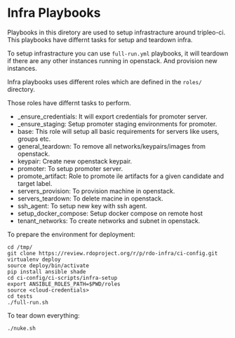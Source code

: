 Infra Playbooks
===============

Playbooks in this diretory are used to setup infrastracture around
tripleo-ci. This playbooks have differnt tasks for setup and teardown
infra.

To setup infrastracture you can use `full-run.yml` playbooks, it will
teardown if there are any other instances running in openstack. And provision
new instances.


Infra playbooks uses different roles which are defined in the `roles/` directory.

Those roles have differnt tasks to perform.
  - _ensure_credentials: It will export credentials for promoter server.
  - _ensure_staging: Setup promoter staging environments for promoter.
  - base: This role will setup all basic requirements for servers like users, groups etc.
  - general_teardown: To remove all networks/keypairs/images from openstack.
  - keypair: Create new openstack keypair.
  - promoter: To setup promoter server.
  - promote_artifact: Role to promote ile artifacts for a given candidate and target label.
  - servers_provision: To provision machine in openstack.
  - servers_teardown: To delete macine in openstack.
  - ssh_agent: To setup new key with ssh agent.
  - setup_docker_compose: Setup docker compose on remote host
  - tenant_networks: To create networks and subnet in openstack.


To prepare the environment for deployment:

    cd /tmp/
    git clone https://review.rdoproject.org/r/p/rdo-infra/ci-config.git
    virtualenv deploy
    source deploy/bin/activate
    pip install ansible shade
    cd ci-config/ci-scripts/infra-setup
    export ANSIBLE_ROLES_PATH=$PWD/roles
    source <cloud-credentials>
    cd tests
    ./full-run.sh

To tear down everything:

    ./nuke.sh
